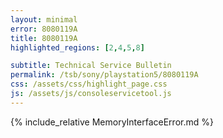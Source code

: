 ```yaml
---
layout: minimal
error: 8080119A
title: 8080119A
highlighted_regions: [2,4,5,8]

subtitle: Technical Service Bulletin
permalink: /tsb/sony/playstation5/8080119A
css: /assets/css/highlight_page.css
js: /assets/js/consoleservicetool.js
---
```


{% include_relative MemoryInterfaceError.md %}
